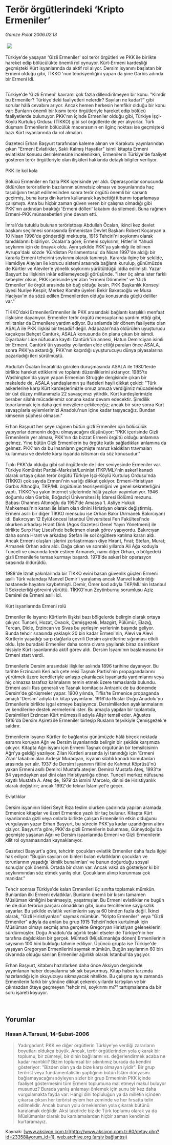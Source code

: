 # Terör örgütlerindeki ‘Kripto Ermeniler’

*Gamze Polat 2006.02.13*

<div bgcolor="#FFFFFF">
 <font class="content">
  <p>
   <!--- Resim Burada ---------->
   <img border="0" hspace="5" src="/web/20060224033554im_/http://www.aksiyon.com.tr/resim/584/80.jpg" vspace="5"/>
   <!--- Resim Burada ---------->
  </p>
 </font>
 <font class="content">
  Türkiye'de yaşayan 'Gizli Ermeniler' sol terör örgütleri ve PKK ile birlikte hareket edip bölücülükte önemli rol oynuyor. Kürt-Ermeni kardeşliği geçmişteki Kürt isyanlarında da aktif rol alıyor. Dersim isyanını başlatan bir Ermeni olduğu gibi, TİKKO 'nun teorisyenliğini yapan da yine Garbis adında bir Ermeni idi.
  <br>
  </br>
 </font>
 <p>
  <font class="content">
   Türkiye'de 'Gizli Ermeni' kavramı çok fazla dillendirilmeyen bir konu. "Kimdir bu Ermeniler? Türkiye'deki faaliyetleri nelerdir? Sayıları ne kadar?" gibi sorular hâlâ cevabını arıyor. Ancak hemen herkesin hemfikir olduğu bir konu var: Bunların önemli bir kısmı terör örgütleriyle hareket edip bölücü faaliyetlerde bulunuyor. PKK'nın içinde Ermeniler olduğu gibi, Türkiye İşçi-Köylü Kurtuluş Ordusu (TİKKO) gibi sol örgütlerde de yer alıyorlar. Türk düşmanı Ermenilerin bölücülük macerasının en ilginç noktası ise geçmişteki bazı Kürt isyanlarında da rol almaları.
   <br>
    <br/>
    Gazeteci Erhan Başyurt tarafından kaleme alınan ve Karakutu yayınlarından çıkan "Ermeni Evlatlıklar, Saklı Kalmış Hayatlar" isimli kitapta Ermeni evlatlıklar konusu derinlemesine incelenirken, Ermenilerin Türkiye'de faaliyet gösteren terör örgütleriyle olan ilişkileri hakkında detaylı bilgiler veriliyor.
    <br/>
    <br/>
    PKK ile kol kola
    <br/>
    <br/>
    Bölücü Ermeniler en fazla PKK içerisinde yer aldı. Operasyonlar sonucunda öldürülen teröristlerin bazılarının sünnetsiz olması ve boyunlarında haç taşıdığının tespit edilmesinden sonra terör örgütü önemli bir sarsıntı geçirmiş, buna karşı din kartını kullanarak kaybettiği itibarını toparlamaya çalışmıştı. Ama bu hiçbir zaman güven veren bir çalışma olmadığı gibi PKK'nın ardından bıraktığı 'Ermeni dölleri' lakabını da silemedi. Buna rağmen Ermeni-PKK münasebetleri yine devam etti.
    <br/>
    <br/>
    İmralı'da tutuklu bulunan teröristbaşı Abdullah Öcalan, ikinci kez devlet başkanı seçilmesi sonrasında Ermenistan Devlet Başkanı Robert Koçaryan'a 10 Nisan 1998'de gönderdiği mektupta, 1915 Tehciri'ni soykırımı olarak tanıdıklarını bildiriyor. Öcalan'a göre, Ermeni soykırımı, Hitler'in Yahudi soykırımı için de önayak oldu. Aynı şekilde PKK'ya yakınlığı ile bilinen Avrupa'daki sözde 'Kürdistan Parlamentosu' da Nisan 1997'de aldığı bir kararla Ermeni tehcirini soykırımı olarak tanımıştı. Kararda ilginç bir şekilde, Hamidiye Alayları ile korucu sistemi arasında bağlantı kurulup, günümüzde de Kürtler ve Aleviler'e yönelik soykırımı yürütüldüğü iddia edilmişti. Yazar Başyurt bu ilişkinin inkâr edilemeyeceği görüşünde. "İster öç alma ister farklı sebepler olsun, PKK içerisinde yer alan 'Ermeni Dönmeler' ve 'Gizli Ermeniler' ile örgüt arasında bir bağ olduğu kesin. PKK Başkanlık Konseyi üyesi Nuriye Kespir, Merkez Komite üyeleri Bekir Bakırcıoğlu ve Musa Haciyav'ın da sözü edilen Ermenilerden olduğu konusunda güçlü deliller var."
    <br/>
    <br/>
    TİKKO'daki ErmenilerErmeniler ile PKK arasındaki bağlantı karşılıklı menfaat ilişkisine dayanıyor. Ermeniler terör örgütü mensuplarına yardım ettiği gibi, militanlar da Ermenilere yardım ediyor. Bu anlamda bir dönem faaliyette olan ASALA ile PKK ilişkisi bir tesadüf değil. Adapazarı'nda öldürülen uyuşturucu kaçakçısı Behçet Cantürk, ASALA konusunda ön plana çıkan bir isimdi. Diyarbakır Lice nüfusuna kayıtlı Cantürk'ün annesi, Hatun Demirciyan isimli bir Ermeni. Cantürk'ün yasadışı yollardan elde ettiği paraları önce ASALA, sonra PKK'ya aktardığı, PKK'nın kaçırdığı uyuşturucuyu dünya piyasalarına pazarladığı ileri sürülmüştü.
    <br/>
    <br/>
    Abdullah Öcalan İmaralı'da görülen duruşmasında ASALA ile 1980'lerde birlikte hareket ettiklerini ve toplantı düzenliklerini aktarıyor. 1985'te Washington'da yayın yapan Ermenian Struggle dergisinde çıkan bir makalede de, ASALA yandaşlarının şu ifadeleri hayli dikkat çekici: "Türk askerlerine karşı Kürt kardeşlerimizle omuz omuza verdiğimiz mücadelede bir üst düzey militanımızla 22 savaşçımızı yitirdik. Kürt kardeşlerimizle beraber silahlı mücadelemiz sonuna kadar devam edecektir. Şimdilik toparlanmak için daha geri mevzilere çekileceğiz; ancak bir süre sonra Kürt savaşçılarla eylemlerimizi Anadolu'nun içine kadar taşıyacağız. Bundan kimsenin şüphesi olmasın."
    <br/>
    <br/>
    Erhan Başyurt her şeye rağmen bütün gizli Ermeniler için bölücülük yapıyorlar demenin doğru olmayacağını düşünüyor: "PKK içerisinde Gizli Ermenilerin yer alması, PKK'nın da bizzat Ermeni örgütü olduğu anlamına gelmez. Yine bütün Gizli Ermenilerin bu örgüte katkı sağladıkları anlamına da gelmez. PKK'nın da bu insanların geçmişte maruz kaldıkları travmaları kullanması ve devlete karşı isyanda istismarı da söz konusudur."
    <br/>
    <br/>
    Tıpkı PKK'da olduğu gibi sol örgütlerde de lider seviyesinde Ermeniler var. Türkiye Komünist Partisi-Marksist/Leninist (TKP/ML)'nin askerî kanadı olarak ortaya çıkan terör örgütü Türkiye İşçi-Köylü Kurtuluş Ordusu'nda (TİKKO) çok sayıda Ermeni'nin varlığı dikkat çekiyor. Ermeni-Hıristiyan Garbis Altınoğlu, TKP/ML örgütünün teorisyenliğini ve genel sekreterliğini yaptı. TİKKO'ya yakın internet sitelerinde hâlâ yazıları yayımlanıyor. 1946 doğumlu olan Garbis, Boğaziçi Üniversitesi İş İdaresi Bölümü mezunu. Babası Ohannes Altınoğlu da 1957'de Amasya 1. Asliye Hukuk Mahkemesi'nin kararı ile İslam olan dinini Hıristiyan olarak değiştirmiş. Ermeni asıllı bir diğer TİKKO mensubu ise Orhan Bakır (Armanek Bakırcıyan) idi. Bakırcıyan 12 Eylül öncesi İstanbul Üniversitesi Fen Fakültesi'nde okurken arkadaşı Hrant Dink (Agos Gazetesi Genel Yayın Yönetmeni) ile birlikte Surp Haç Lisesi'nde belletmen olarak görev yapıyordu. Bakırcıyan daha sonra Hrant ve arkadaşı Stefan ile sol örgütlere katılma kararı aldı. Ancak Ermeni oluşları işlerini zorlaştırmasın diye Hırant, Fırat; Stefan, Murat; Armanek Orhan adını aldı. Dağa çıkan ve sonraki yıllarda Ali Ağa koduyla Tunceli ve civarında terör estiren Armanek, namı diğer Orhan, o bölgedeki gizli Ermenilerle temas kurmayı başardı. 1978'de askerî bir operasyon sırasında öldürüldü.
    <br/>
    <br/>
    1988'de İzmit yakınlarında bir TİKKO evini basan güvenlik güçleri Ermeni asıllı Türk vatandaşı Manvel Demir'i yaralamış ancak Manvel kaldırıldığı hastanede hayatını kaybetmişti. Demir, Ömer kod adıyla TKP/ML'nin İstanbul İl Sekreterliği görevini yürüttü. TİKKO'nun Zeytinburnu sorumlusu Aziz Demirel de Ermeni asıllı idi.
    <br/>
    <br/>
    Kürt isyanlarında Ermeni rolü
    <br/>
    <br/>
    Ermeniler ile isyancı Kürtlerin ilişkisi bazı bölgelerde belirgin olarak ortaya çıkıyor. Tunceli, Hozat, Ovacık, Çemişgezek, Mazgirt, Pülümür, Elazığ, Tercan, Dicle, Erzincan ve Sivas bu yerleşim yerlerinin başında geliyor. Bunda tehcir sırasında yaklaşık 20 bin kadar Ermeni'nin, Alevi ve Alevi Kürtlerin yaşadığı sarp dağlarla çevrili Dersim aşiretlerine sığınması etkili oldu. İşte buradaki Ermeniler daha sonra civara yayılarak biraz da intikam hissiyle Kürt isyanlarında aktif görev aldı. Dersim İsyanı'nın başlamasına bir Ermeni start verdi.
    <br/>
    <br/>
    Ermenilerle Dersim arasındaki ilişkiler aslında 1896 tarihine dayanıyor. Bu tarihte Erzincanlı Keri adlı çete reisi Taşnak Partisi'nin propagandalarını yürütmek üzere kendileriyle anlaşıp çıkarılacak isyanlarda yardımlarını veya hiç olmazsa tarafsız kalmalarını temin etmek üzere temaslarda bulundu. Ermeni asıllı Rus generali ve Taşnak komitacısı Antranik de bu dönemde Dersim'de görüşmeler yapar. 1900 yılında, Tiflis'te Ermenice propaganda amaçlı 'Dersim' adıyla bir kitap yayımlanır. 1916'da Ruslar Doğu Anadolu'yu Ermenilerle birlikte işgal etmeye başlayınca, Dersimlilerden ayaklanmalarını ve kendilerine destek vermelerini ister. Bu amaçla yapılan bir toplantıda, Dersimlileri Erzincan Kürt mümessili adıyla Alişir temsil eder. Ağustos 1916'da Dersim Aşireti ile Ermeniler birleşip Rusların teşvikiyle Çemişgezek'e saldırır.
    <br/>
    <br/>
    Ermenilerin isyancı Kürtler ile bağlantısı günümüzde hâlâ birçok noktada esrarını koruyan Ağrı ve Dersim isyanlarında belirgin bir şekilde karşımıza çıkıyor. Kitapta Ağrı isyanı için Ermeni Taşnak örgütünün bir temsilcisinin Ağrı'ya geldiği yazılıyor. Zilan Kürtleri arasında iyi tanındığı için 'Ermeni Zilan' lakabını alan Ardeşir Muradyan, isyanın silahlı kanadı komutanları arasında yer alır. 1937'de Dersim isyanının fitilini de Kahmut Köprüsü'nü yakan Ermeni asıllı Demirci Mustafa ateşler. Demirci Mustafa Ateş, 1993'te 84 yaşındayken asıl dini olan Hıristiyanlığa döner. Tunceli merkez nüfusuna kayıtlı Mustafa A. Ateş de, 1979'da ismini Marcelo, dinini de Hıristiyanlık olarak değiştirir; ancak 1992'de tekrar İslamiyet'e geçer.
    <br/>
    <br/>
    Evlatlıklar
    <br/>
    <br/>
    Dersim isyanının lideri Seyit Rıza teslim olurken çadırında yapılan aramada, Ermenice kitaplar ve üzeri Ermenice yazılı bir taç bulunur. Kitapta Kürt isyanlarında gizli veya onlarla birlikte çalışan Ermenilerin etkin olduğunu vurgulayan yazar Erhan Başyurt, bu sürecin PKK'ya kadar uzandığının altını çiziyor. Başyurt'a göre, PKK'da gizli Ermenilerin bulunması, Güneydoğu'da geçmişte yaşanan Ağrı ve Dersim isyanlarında Ermeni ve Gizli Ermenilerin kilit rol oynamasından kaynaklanıyor.
    <br/>
    <br/>
    Gazeteci Başyurt'a göre, tehcirin çocukları evlatlık Ermeniler daha fazla ilgiyi hak ediyor: "Bugün sayıları on binleri bulan evlatlıkların çocukları ve torunlarının yaşadığı 'kimlik bunalımları' ve bunun doğurduğu sosyal sonuçlar çok önemli. Ortada bir dram var. Ancak vaka da gösteriyor ki bir soykırımından söz etmek yanlış olur. Çocukların alınıp korunması çok manidar."
    <br/>
    <br/>
    Tehcir sonrası Türkiye'de kalan Ermenileri üç sınıfta toplamak mümkün. Bunlardan ilki Ermeni evlatlıklar. Bunların önemli bir kısmı tamamen Müslüman kimliğini benimseyip, yaşatmışlar. Bu Ermeni evlatlıklar ne bugün ne de dün terörün parçası olmadıkları gibi, bunu tercihlerine saygısızlık sayarlar. Bu şekilde evlatlık verilenlerin sayısı 60 binden fazla değil. İkinci olarak, "Gizli Hıristiyanları" saymak mümkün. "Kripto Ermeniler" veya "Gizli Ermeniler" adıyla da anılan bu grup 1915 Tehciri'nden kurtulmak için Müslüman olmayı seçmiş ama gerçekte Gregoryan Hıristiyan geleneklerini sürdürmüşler. Doğu Anadolu'da ağırlık teşkil etseler de Türkiye'nin her tarafına dağıldıkları bir gerçek. Mühtedi (Müslümanlığa dönen) Ermenilerinin sayısının 100 bini bulduğu tahmin ediliyor. Üçüncü grupta ise Türkiye'de yaşayan Gregoryan Ermenilerini saymak mümkün. Bugün sayılarının 60 bin civarında olduğu sanılan Ermeniler ağırlıklı olarak İstanbul'da yaşıyor.
    <br/>
    <br/>
    Erhan Başyurt, kitabını hazırlarken daha önce Aksiyon dergisinde yayımlanan haber dosyalarına sık sık başvurmuş. Kitap haber tarzında hazırlandığı için okuyucuyu sıkmayacak nitelikte. Bu çalışma aynı zamanda Ermenilerin farklı bir yönüne dikkat çekerek yıllardır tartışılan ve bir çıkmazdan öteye geçmeyen "tehcir mi, soykırımı mı?" tartışmalarına da bir soru işareti koyuyor.
    <br/>
   </br>
  </font>
  <br/>
  <!---- YAZI SONU ----------->
 </p>
</div>


## Yorumlar

### Hasan A.Tarsusi, 14-Şubat-2006
> Yadırgadım!: 
> PKK ve diğer örgütlerin Türkiye'ye verdiği zararların boyutları oldukça büyük. Ancak, terör örgütlerinden yola çıkarak bir toplumu, bir zümreyi, bir dinin bağlılarını vs. değerlendirmek acaba ne kadar mantıklı? Bizim toplumsal bir sıkıntımız burada da kendini gösteriyor: "Bizden olan ya da bize karşı olmayan iyidir". Bir grup terörist veya fundamentalistin yaptığının bütün İslâm dünyasını bağlamayacağını söyleyen sizler bir grup Ermeninin PKK içinde faaliyet göstermesini tüm Ermeni toplumuna mal etmeyi makul buluyor musunuz? Burada yanlış anlamayı önlemek için şunu bir kez daha vurgulamakta fayda var: Hangi dinî topluluğun ya da milletin içinden çıkarsa çıksın her terörist eylem her zeminde ve her fırsatta telin edilmelidir. Ancak bunun yolu örneklerden yola çıkarak bütünü karalamak değildir. Aksi takdirde biz de Türk toplumu olarak ya da Müslümanlar olarak bu karalamalardan hiçbir zaman kendimizi kurtaramayız.

Kaynak: [www.aksiyon.com.tr](http://www.aksiyon.com.tr:80/detay.php?id=23358&yorum_id=1), [web.archive.org (arşiv bağlantısı)](http://web.archive.org/web/20060224033554/http://www.aksiyon.com.tr:80/detay.php?id=23358&yorum_id=1)
